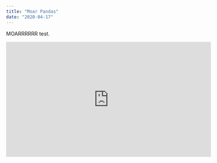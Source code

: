 ```yaml
---
title: "Moar Pandas"
date: "2020-04-17"
---
```

MOARRRRRR test.

<iframe width="560" height="315" src="https://www.youtube.com/embed/4n0xNbfJLR8" frameborder="0" allowfullscreen></iframe>